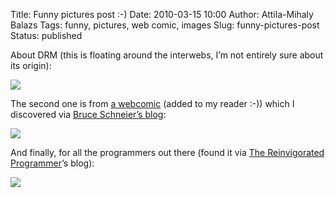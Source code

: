 Title: Funny pictures post :-)
Date: 2010-03-15 10:00
Author: Attila-Mihaly Balazs
Tags: funny, pictures, web comic, images
Slug: funny-pictures-post
Status: published

About DRM (this is floating around the interwebs, I’m not entirely sure
about its origin):

[![](http://lh3.ggpht.com/_hrvCBhtWhJ4/S50E5k2r9kI/AAAAAAAACOw/tcKjArBP4bE/s800/GxzeV.jpg)](http://picasaweb.google.com/lh/photo/4ozOcysD_meyohii0ydwBQ?authkey=Gv1sRgCI-E9_j-pp-8oAE&feat=embedwebsite)

The second one is from [a
webcomic](http://www.bradcolbow.com/archive.php/) (added to my reader
:-)) which I discovered via [Bruce Schneier’s
blog](http://www.schneier.com/blog/archives/2010/03/why_drm_doesnt.html):

[![](http://lh3.ggpht.com/_hrvCBhtWhJ4/S50E6Khp4nI/AAAAAAAACO0/9396BtTyECE/s800/the_brads_drm.png)](http://picasaweb.google.com/lh/photo/w_FBlbErC-MwzqRW8Ly2Jg?authkey=Gv1sRgCI-E9_j-pp-8oAE&feat=embedwebsite)

And finally, for all the programmers out there (found it via [The
Reinvigorated
Programmer](http://reprog.wordpress.com/2010/03/09/where-dijkstra-went-wrong-the-value-of-basic-as-a-first-programming-language/)’s
blog):

[![](http://lh5.ggpht.com/_hrvCBhtWhJ4/S50E5UrOpuI/AAAAAAAACOs/zfASPtTU4Yk/s400/doing-it-wrong.jpg)](http://picasaweb.google.com/lh/photo/1tTzyHafTq5x4pXXl-H8JA?authkey=Gv1sRgCI-E9_j-pp-8oAE&feat=embedwebsite)
